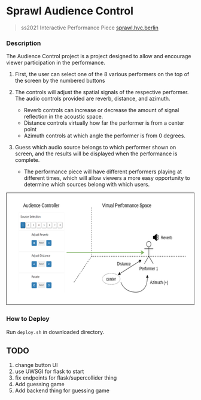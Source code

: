 # Sprawl Audience Control

> ss2021 Interactive Performance Piece [sprawl.hvc.berlin](http://sprawl.hvc.berlin/)




### Description

The Audience Control project is a project designed to allow and encourage viewer participation in the performance. 


1. First, the user can select one of the 8 various performers on the top of the screen by the numbered buttons
2. The controls will adjust the spatial signals of the respective performer. The audio controls provided are reverb, distance, and azimuth.
    - Reverb controls can increase or decrease the amount of signal reflection in the acoustic space.
    - Distance controls virtually how far the performer is from a center point
    - Azimuth controls at which angle the performer is from 0 degrees.
    
3. Guess which audio source belongs to which performer shown on screen, and the results will be displayed when the performance is complete.

    - The performance piece will have different performers playing at different times, which will allow viewers a more easy opportunity to determine which sources belong with which users.


<p align="center">
  <img width="650" height="300" src="public/images/diagram.png">
</p>

### How to Deploy

Run `deploy.sh` in downloaded directory.


## TODO

1. change button UI
2. use UWSGI for flask to start
3. fix endpoints for flask/supercollider thing
4. Add guessing game
5. Add backend thing for guessing game
